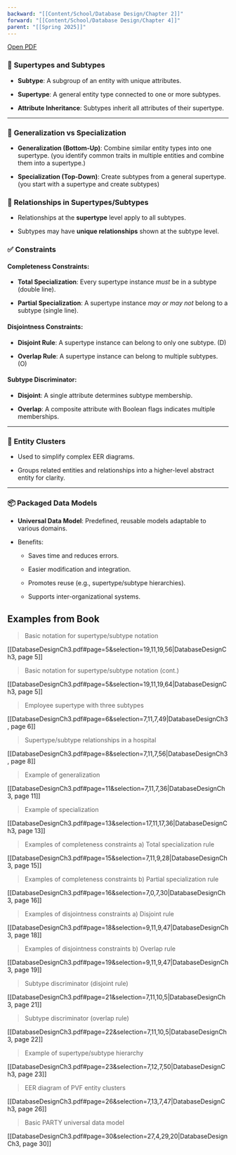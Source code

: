 ```yaml
---
backward: "[[Content/School/Database Design/Chapter 2]]"
forward: "[[Content/School/Database Design/Chapter 4]]"
parent: "[[Spring 2025]]"
---
```

[Open PDF](DatabaseDesignCh3.pdf)

### 🧩 **Supertypes and Subtypes**

- **Subtype**: A subgroup of an entity with unique attributes.
    
- **Supertype**: A general entity type connected to one or more subtypes.
    
- **Attribute Inheritance**: Subtypes inherit all attributes of their supertype.
    

---

### 🔄 **Generalization vs Specialization**

- **Generalization (Bottom-Up)**: Combine similar entity types into one supertype. (you identify common traits in multiple entities and combine them into a supertype.)
    
- **Specialization (Top-Down)**: Create subtypes from a general supertype. (you start with a supertype and create subtypes)

### 🔗 **Relationships in Supertypes/Subtypes**

- Relationships at the **supertype** level apply to all subtypes.
    
- Subtypes may have **unique relationships** shown at the subtype level.

### ✅ **Constraints**

#### Completeness Constraints:

- **Total Specialization**: Every supertype instance _must_ be in a subtype (double line).
    
- **Partial Specialization**: A supertype instance _may or may not_ belong to a subtype (single line).
    

#### Disjointness Constraints:

- **Disjoint Rule**: A supertype instance can belong to only one subtype. (D)
    
- **Overlap Rule**: A supertype instance can belong to multiple subtypes. (O)
    

#### Subtype Discriminator:

- **Disjoint**: A single attribute determines subtype membership.
    
- **Overlap**: A composite attribute with Boolean flags indicates multiple memberships.
    

---

### 🧱 **Entity Clusters**

- Used to simplify complex EER diagrams.
    
- Groups related entities and relationships into a higher-level abstract entity for clarity.
    

---

### 📦 **Packaged Data Models**

- **Universal Data Model**: Predefined, reusable models adaptable to various domains.
    
- Benefits:
    
    - Saves time and reduces errors.
        
    - Easier modification and integration.
        
    - Promotes reuse (e.g., supertype/subtype hierarchies).
        
    - Supports inter-organizational systems.

## Examples from Book

> Basic notation for supertype/subtype notation

[[DatabaseDesignCh3.pdf#page=5&selection=19,11,19,56|DatabaseDesignCh3, page 5]]

> Basic notation for supertype/subtype notation (cont.)

[[DatabaseDesignCh3.pdf#page=5&selection=19,11,19,64|DatabaseDesignCh3, page 5]]

> Employee supertype with three subtypes

[[DatabaseDesignCh3.pdf#page=6&selection=7,11,7,49|DatabaseDesignCh3, page 6]]

> Supertype/subtype relationships in a hospital

[[DatabaseDesignCh3.pdf#page=8&selection=7,11,7,56|DatabaseDesignCh3, page 8]]

> Example of generalization

[[DatabaseDesignCh3.pdf#page=11&selection=7,11,7,36|DatabaseDesignCh3, page 11]]

> Example of specialization

[[DatabaseDesignCh3.pdf#page=13&selection=17,11,17,36|DatabaseDesignCh3, page 13]]

> Examples of completeness constraints a) Total specialization rule

[[DatabaseDesignCh3.pdf#page=15&selection=7,11,9,28|DatabaseDesignCh3, page 15]]

> Examples of completeness constraints b) Partial specialization rule

[[DatabaseDesignCh3.pdf#page=16&selection=7,0,7,30|DatabaseDesignCh3, page 16]]

> Examples of disjointness constraints a) Disjoint rule

[[DatabaseDesignCh3.pdf#page=18&selection=9,11,9,47|DatabaseDesignCh3, page 18]]

> Examples of disjointness constraints b) Overlap rule

[[DatabaseDesignCh3.pdf#page=19&selection=9,11,9,47|DatabaseDesignCh3, page 19]]

> Subtype discriminator (disjoint rule)

[[DatabaseDesignCh3.pdf#page=21&selection=7,11,10,5|DatabaseDesignCh3, page 21]]

> Subtype discriminator (overlap rule)

[[DatabaseDesignCh3.pdf#page=22&selection=7,11,10,5|DatabaseDesignCh3, page 22]]

> Example of supertype/subtype hierarchy

[[DatabaseDesignCh3.pdf#page=23&selection=7,12,7,50|DatabaseDesignCh3, page 23]]

> EER diagram of PVF entity clusters

[[DatabaseDesignCh3.pdf#page=26&selection=7,13,7,47|DatabaseDesignCh3, page 26]]

> Basic PARTY universal data model

[[DatabaseDesignCh3.pdf#page=30&selection=27,4,29,20|DatabaseDesignCh3, page 30]]


